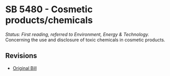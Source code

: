 # SB 5480 - Cosmetic products/chemicals
*Status: First reading, referred to Environment, Energy & Technology.*
Concerning the use and disclosure of toxic chemicals in cosmetic products.

## Revisions
* [Original Bill](1/)
